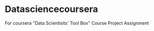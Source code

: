 Datasciencecoursera
===================

For coursera "Data Scientisits' Tool Box" Course Project Assignment 
